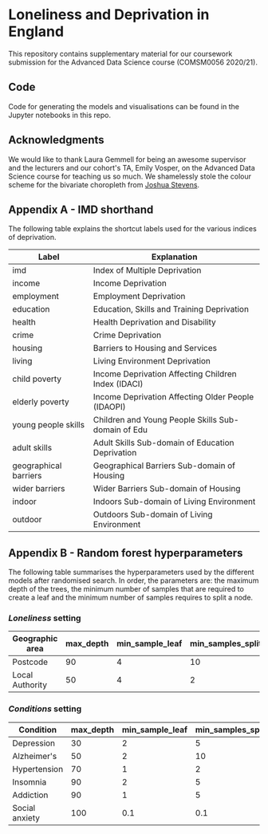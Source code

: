 # Loneliness and Deprivation in England

This repository contains supplementary material for our coursework submission for the Advanced Data Science course (COMSM0056 2020/21).

## Code

Code for generating the models and visualisations can be found in the Jupyter notebooks in this repo.

## Acknowledgments

We would like to thank Laura Gemmell for being an awesome supervisor and the lecturers and our cohort's TA, Emily Vosper, on the Advanced Data Science course for teaching us so much. We shamelessly stole the colour scheme for the bivariate choropleth from [Joshua Stevens](https://www.joshuastevens.net/cartography/make-a-bivariate-choropleth-map/).

## Appendix A - IMD shorthand

The following table explains the shortcut labels used for the various indices of deprivation.

|Label | Explanation |
--- | --- 
imd                   | Index of Multiple Deprivation
income                | Income Deprivation
employment            | Employment Deprivation
education             | Education, Skills and Training Deprivation
health                | Health Deprivation and Disability
crime                 | Crime Deprivation
housing               | Barriers to Housing and Services
living                | Living Environment Deprivation
child poverty         | Income Deprivation Affecting Children Index (IDACI)
elderly poverty       | Income Deprivation Affecting Older People (IDAOPI)
young people skills   | Children and Young People Skills Sub-domain of Edu
adult skills          | Adult Skills Sub-domain of Education Deprivation
geographical barriers | Geographical Barriers Sub-domain of Housing
wider barriers        | Wider Barriers Sub-domain of Housing
indoor                | Indoors Sub-domain of Living Environment
outdoor               | Outdoors Sub-domain of Living Environment

## Appendix B - Random forest hyperparameters

The following table summarises the hyperparameters used by the different models after randomised search. In order, the parameters are: the maximum depth of the trees, the minimum number of samples that are required to create a leaf and the minimum number of samples requires to split a node.

### _Loneliness_ setting

Geographic area | max\_depth | min\_sample\_leaf | min\_samples\_split| 
--- | --- | --- | ---
Postcode | 90 | 4 | 10
Local Authority | 50 | 4 | 2 

### _Conditions_ setting

Condition | max\_depth | min\_sample\_leaf | min\_samples\_split| 
--- | --- | --- | ---
Depression | 30 | 2 | 5 
Alzheimer's | 50 | 2 | 10
Hypertension | 70 | 1 | 2
Insomnia | 90 | 2 | 5
Addiction | 90 | 1 | 5
Social anxiety | 100 | 0.1 | 0.1
